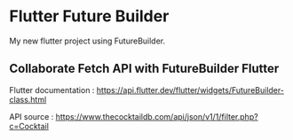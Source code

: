 # Flutter Future Builder

My new flutter project using FutureBuilder.

## Collaborate Fetch API with FutureBuilder Flutter

Flutter documentation :
https://api.flutter.dev/flutter/widgets/FutureBuilder-class.html

API source :
https://www.thecocktaildb.com/api/json/v1/1/filter.php?c=Cocktail

